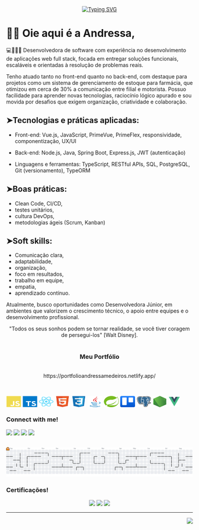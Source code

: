 <div align="center">
  <a href="https://git.io/typing-svg">
    <img src="https://readme-typing-svg.demolab.com?font=Fira+Code&weight=500&size=22&pause=1000&color=FF5AA4&center=true&vCenter=true&random=false&width=524&lines=%E2%8A%B9+Welcome+to+my+profile!+%CB%99%E1%B5%95%CB%99+%E2%8A%B9+" alt="Typing SVG">
  </a>
</div>


#
<h1> 👋🏽 Oie aqui é a Andressa, </h1>
<p>
💻👩🏽‍💻 Desenvolvedora de software com experiência no desenvolvimento de aplicações web full stack, focada em entregar soluções funcionais, escaláveis e orientadas à resolução de problemas reais.

Tenho atuado tanto no front-end quanto no back-end, com destaque para projetos como um sistema de gerenciamento de estoque para farmácia, que otimizou em cerca de 30% a comunicação entre filial e motorista. Possuo facilidade para aprender novas tecnologias, raciocínio lógico apurado e sou movida por desafios que exigem organização, criatividade e colaboração.

## ➤Tecnologias e práticas aplicadas:
- Front-end: Vue.js, JavaScript, PrimeVue, PrimeFlex, responsividade, componentização, UX/UI

- Back-end: Node.js, Java, Spring Boot, Express.js, JWT (autenticação)

- Linguagens e ferramentas: TypeScript, RESTful APIs, SQL, PostgreSQL, Git (versionamento), TypeORM

## ➤Boas práticas:
- Clean Code, CI/CD,
- testes unitários,
- cultura DevOps,
- metodologias ágeis (Scrum, Kanban)

## ➤Soft skills:
- Comunicação clara,
- adaptabilidade,
- organização,
- foco em resultados,
- trabalho em equipe,
- empatia,
- aprendizado contínuo.

Atualmente, busco oportunidades como Desenvolvedora Júnior, em ambientes que valorizem o crescimento técnico, o apoio entre equipes e o desenvolvimento profissional.</p>

<p align="center">"Todos os seus sonhos podem se tornar realidade, se você tiver coragem de persegui-los" [Walt Disney].</p>
  
#

 
<div style="text-align: center;" align="center">
  <h3> Meu Portfólio </h3>
  <br>
   https://portfolioandressamedeiros.netlify.app/
 
</div>

##


<div style="display: inline_block"><br>
  <img align="center" alt="logo-Js" height="30" width="40" src="https://raw.githubusercontent.com/devicons/devicon/master/icons/javascript/javascript-plain.svg">
  <img align="center" alt="logo-Ts" height="30" width="40" src="https://raw.githubusercontent.com/devicons/devicon/master/icons/typescript/typescript-plain.svg">
  <img align="center" alt="logo-React" height="30" width="40" src="https://raw.githubusercontent.com/devicons/devicon/master/icons/react/react-original.svg">
  <img align="center" alt="logo-HTML" height="30" width="40" src="https://raw.githubusercontent.com/devicons/devicon/master/icons/html5/html5-original.svg">
  <img align="center" alt="logo-CSS" height="30" width="40" src="https://raw.githubusercontent.com/devicons/devicon/master/icons/css3/css3-original.svg">
  <img align="center" alt="logo-java" height="30" width="40" src="https://raw.githubusercontent.com/devicons/devicon/master/icons/java/java-original.svg">
  <img align="center" alt="logo-spring" height="30" width="40" src="https://raw.githubusercontent.com/devicons/devicon/master/icons/spring/spring-original.svg">
  <img align="center" alt="logo-trello" height="30" width="40" src="https://raw.githubusercontent.com/devicons/devicon/master/icons/trello/trello-original.svg">
  <img align="center" alt="logo-postgresql" height="30" width="40" src="https://raw.githubusercontent.com/devicons/devicon/master/icons/postgresql/postgresql-original.svg">
  <img align="center" alt="logo-node" height="30" width="40" src="https://raw.githubusercontent.com/devicons/devicon/master/icons/nodejs/nodejs-original.svg">
   <img align="center" alt="logo-vue" height="30" width="30" src="https://raw.githubusercontent.com/devicons/devicon/master/icons/vuejs/vuejs-original.svg">
  
   <img align="right" alt="" height="100px" src="https://i.picasion.com/pic92/b07558508f56851284a9e9f6bbd5e184.gif">
</div>
  
<div> 
   <h3 align="left">Connect with me!</h3>
  <a href="https://instagram.com/andressadsms" target="_blank"><img src="https://img.shields.io/badge/-Instagram-%23E4405F?style=for-the-badge&logo=instagram&logoColor=white" target="_blank"></a>
  <a href = "mailto:contatoandressa.scharaiber@gmail.com"><img src="https://img.shields.io/badge/-Gmail-%23333?style=for-the-badge&logo=gmail&logoColor=white" target="_blank"></a>
  <a href="https://www.linkedin.com/in/andressasmedeiros" target="_blank"><img src="https://img.shields.io/badge/-LinkedIn-%230077B5?style=for-the-badge&logo=linkedin&logoColor=white" target="_blank"></a> 
 <a href="https://www.facebook.com/andressa.dasilvamedeiros.3/" target="_blank"><img src="https://img.shields.io/badge/-Facebook-%230077B5?style=for-the-badge&logo=facebook&logoColor=white" target="_blank"></a> 


 
  
</div>

##

<picture>
  <source media="(prefers-color-scheme: dark)" srcset="https://raw.githubusercontent.com/andressasmedeiros/andressasmedeiros/output/pacman-contribution-graph-dark.svg">
  <source media="(prefers-color-scheme: light)" srcset="https://raw.githubusercontent.com/andressasmedeiros/andressasmedeiros/output/pacman-contribution-graph.svg">
  <img alt="Pac-Man contribution graph" src="https://raw.githubusercontent.com/andressasmedeiros/andressasmedeiros/output/pacman-contribution-graph.svg">
</picture>


<div align="center"> 
   <h3 align="left">Certificações!</h3>
<img src="https://hermes.dio.me/tracks/be43294e-4b68-43b0-9f03-d4221f293c45.png" height="110"></a>
<img src="https://hermes.dio.me/tracks/a039b34c-7aa8-4a3d-b765-07c8c837f67a.png" height="110"></a>
<img src="https://www.softplan.com.br/wp-content/uploads/2022/08/logo-dev-in-01.png" height="90"></a>


</div>

___________________________________________________________________________________________

<img align="right" src="https://komarev.com/ghpvc/?username=andressasmedeiros&color=ff5aa4"><br>

##

<div align="center">
  <a href="https://github.com/andressasmedeiros">
  </a>
</div>
